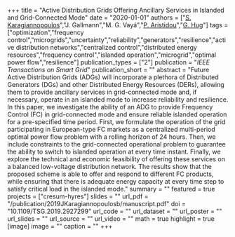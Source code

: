 +++
title = "Active Distribution Grids Offering Ancillary Services in Islanded and Grid-Connected Mode"
date = "2020-01-01"
authors = ["[S. Karagiannopoulos](https://scholar.google.com/citations?user=Tcam1KYAAAAJ)","J. Gallmann","M. G. Vayá","[P. Aristidou](https://sps.cut.ac.cy/authors/p-aristidou)","[G. Hug](https://scholar.google.com/citations?hl=en&user=dBT_MOAAAAAJ)"]
tags = ["optimization","frequency control","microgrids","uncertainty","reliability","generators","resilience","active distribution networks","centralized control","distributed energy resources","frequency control","islanded operation","microgrid","optimal power flow","resilience"]
publication_types = ["2"]
publication = "_IEEE Transactions on Smart Grid_"
publication_short = ""
abstract = "Future Active Distribution Grids (ADGs) will incorporate a plethora of Distributed Generators (DGs) and other Distributed Energy Resources (DERs), allowing them to provide ancillary services in grid-connected mode and, if necessary, operate in an islanded mode to increase reliability and resilience. In this paper, we investigate the ability of an ADG to provide Frequency Control (FC) in grid-connected mode and ensure reliable islanded operation for a pre-specified time period. First, we formulate the operation of the grid participating in European-type FC markets as a centralized multi-period optimal power flow problem with a rolling horizon of 24 hours. Then, we include constraints to the grid-connected operational problem to guarantee the ability to switch to islanded operation at every time instant. Finally, we explore the technical and economic feasibility of offering these services on a balanced low-voltage distribution network. The results show that the proposed scheme is able to offer and respond to different FC products, while ensuring that there is adequate energy capacity at every time step to satisfy critical load in the islanded mode."
summary = ""
featured = true
projects = ["cresum-hyres"]
slides = ""
url_pdf = "/publication/2019JKaragiannopoulosb/manuscript.pdf"
doi = "10.1109/TSG.2019.2927299"
url_code = ""
url_dataset = ""
url_poster = ""
url_slides = ""
url_source = ""
url_video = ""
math = true
highlight = true
[image]
image = ""
caption = ""
+++

